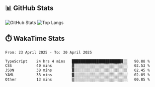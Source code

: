 ## 📊 GitHub Stats
![GitHub Stats](https://github-readme-stats.vercel.app/api?username=fe-brweb&show_icons=true&theme=shades-of-purple)
![Top Langs](https://github-readme-stats.vercel.app/api/top-langs/?username=fe-brweb&layout=compact&theme=shades-of-purple)

## ⏱️ WakaTime Stats
<!--START_SECTION:waka-->

```txt
From: 23 April 2025 - To: 30 April 2025

TypeScript    24 hrs 4 mins   ██████████████████████▓░░   90.88 %
CSS           40 mins         ▓░░░░░░░░░░░░░░░░░░░░░░░░   02.53 %
JSON          38 mins         ▓░░░░░░░░░░░░░░░░░░░░░░░░   02.45 %
YAML          33 mins         ▓░░░░░░░░░░░░░░░░░░░░░░░░   02.09 %
Other         13 mins         ▒░░░░░░░░░░░░░░░░░░░░░░░░   00.85 %
```

<!--END_SECTION:waka-->
